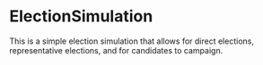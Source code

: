 # ElectionSimulation
This is a simple election simulation that allows for direct elections, representative elections, and for candidates to campaign.
